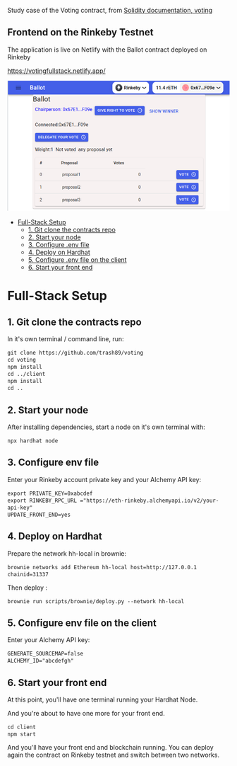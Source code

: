 Study case of the Voting contract, from [Solidity documentation, voting](https://docs.soliditylang.org/en/latest/solidity-by-example.html#voting/)

## Frontend on the Rinkeby Testnet

The application is live on Netlify with the Ballot contract deployed on Rinkeby

https://votingfullstack.netlify.app/

![Voting app ](./voting_frontend.png)

- [Full-Stack Setup](#full-stack-setup)
  - [1. Git clone the contracts repo](#1-git-clone-the-contracts-repo)
  - [2. Start your node](#2-start-your-node)
  - [3. Configure .env file](#3-configure-env-file)
  - [4. Deploy on Hardhat](#4-deploy-on-hardhat)
  - [5. Configure .env file on the client](#5-configure-env-file-on-the-client)
  - [6. Start your front end](#6-start-your-front-end)

# Full-Stack Setup

## 1. Git clone the contracts repo

In it's own terminal / command line, run:

```
git clone https://github.com/trash89/voting
cd voting
npm install
cd ../client
npm install
cd ..
```

## 2. Start your node

After installing dependencies, start a node on it's own terminal with:

```
npx hardhat node
```

## 3. Configure env file

Enter your Rinkeby account private key and your Alchemy API key:

```.env
export PRIVATE_KEY=0xabcdef
export RINKEBY_RPC_URL ="https://eth-rinkeby.alchemyapi.io/v2/your-api-key"
UPDATE_FRONT_END=yes
```

## 4. Deploy on Hardhat

Prepare the network hh-local in brownie:

```
brownie networks add Ethereum hh-local host=http://127.0.0.1 chainid=31337
```

Then deploy :

```
brownie run scripts/brownie/deploy.py --network hh-local
```

## 5. Configure env file on the client

Enter your Alchemy API key:

```.env
GENERATE_SOURCEMAP=false
ALCHEMY_ID="abcdefgh"
```

## 6. Start your front end

At this point, you'll have one terminal running your Hardhat Node.

And you're about to have one more for your front end.

```
cd client
npm start
```

And you'll have your front end and blockchain running.
You can deploy again the contract on Rinkeby testnet and switch between two networks.
